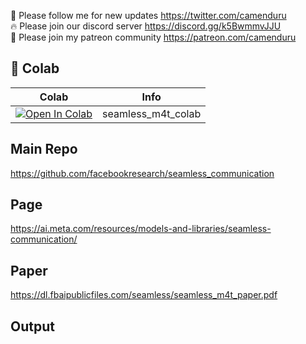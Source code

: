 🐣 Please follow me for new updates https://twitter.com/camenduru <br />
🔥 Please join our discord server https://discord.gg/k5BwmmvJJU <br />
🥳 Please join my patreon community https://patreon.com/camenduru <br />

## 🦒 Colab

| Colab | Info
| --- | --- |
[![Open In Colab](https://colab.research.google.com/assets/colab-badge.svg)](https://colab.research.google.com/github/camenduru/seamless-m4t-colab/blob/main/seamless_m4t_colab.ipynb) | seamless_m4t_colab

## Main Repo
https://github.com/facebookresearch/seamless_communication

## Page
https://ai.meta.com/resources/models-and-libraries/seamless-communication/

## Paper
https://dl.fbaipublicfiles.com/seamless/seamless_m4t_paper.pdf

## Output

